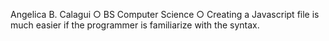 Angelica B. Calagui
○ BS Computer Science
○ Creating a Javascript file is much easier if the programmer is familiarize with the syntax.
